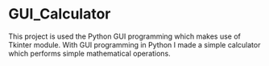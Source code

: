 # GUI_Calculator
This project is used the Python GUI programming which makes use of Tkinter module. With GUI programming in Python I made a simple calculator which performs simple mathematical operations.

